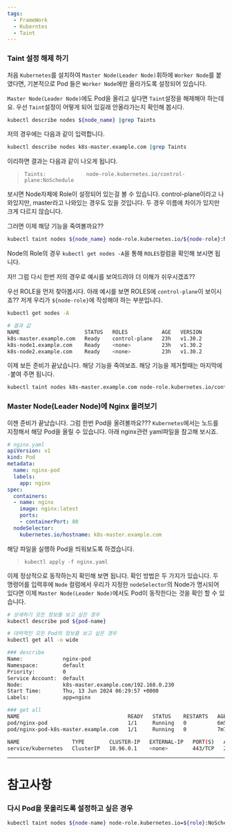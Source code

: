 ```yaml
---
tags:
  - FrameWork
  - Kuberntes
  - Taint
---
```

### Taint 설정 해제 하기
처음 `Kubernetes`를 설치하여 `Master Node(Leader Node)`휘하에 `Worker Node`를 붙였다면, 기본적으로 Pod 들은 `Worker Node`에만 올라가도록 설정되어 있습니다.

`Master Node(Leader Node)`에도 Pod을 올리고 싶다면 `Taint`설정을 해제해야 하는데요.
우선 `Taint`설정이 어떻게 되어 있길래 안올라가는지 확인해 봅시다.

```bash
kubectl describe nodes ${node_name} |grep Taints
```

저의 경우에는 다음과 같이 입력합니다.

```bash
kubectl describe nodes k8s-master.example.com |grep Taints
```

이리하면 결과는 다음과 같이 나오게 됩니다.
>`Taints:             node-role.kubernetes.io/control-plane:NoSchedule`

보시면 Node자체에 Role이 설정되어 있는걸 볼 수 있습니다.
control-plane이라고 나와있지만, master라고 나와있는 경우도 있을 것입니다.
두 경우 이름에 차이가 있지만 크게 다르지 않습니다.

그러면 이제 해당 기능을 죽여볼까요??

```bash
kubectl taint nodes ${node_name} node-role.kubernetes.io/${node-role}:NoSchedule-
```

Node의 Role의 경우 `kubectl get nodes -A`을 통해 `ROLES`컬럼을 확인해 보시면 됩니다.

자!! 그럼 다시 한번 저의 경우로 예시를 보여드려야 더 이해가 쉬우시겠죠??

우선 ROLE을 먼저 찾아봅시다.
아래 예시를 보면 ROLES에 `control-plane`이 보이시죠?? 저게 우리가 `${node-role}`에 작성해야 하는 부분입니다.

```bash
kubectl get nodes -A

# 결과 값
NAME                     STATUS   ROLES           AGE   VERSION
k8s-master.example.com   Ready    control-plane   23h   v1.30.2
k8s-node1.example.com    Ready    <none>          23h   v1.30.2
k8s-node2.example.com    Ready    <none>          23h   v1.30.2
```

이제 보든 준비가 끝났습니다. 해당 기능을 죽여보죠.
해당 기능을 제거할때는 마지막에 `-`붙여 주면 됩니다.

```bash
kubectl taint nodes k8s-master.example.com node-role.kubernetes.io/control-plane:NoSchedule-
```

### Master Node(Leader Node)에 Nginx 올려보기
이젠 준비가 끝났습니다.
그럼 한번 Pod을 올려볼까요???
`Kubernetes`에서는 노드를 지정해서 해당 Pod을 올릴 수 있습니다.
아래 nginx관련 yaml파일을 참고해 보시죠.

```yaml title:"nginx.yaml"
# nginx.yaml
apiVersion: v1
kind: Pod
metadata:
  name: nginx-pod
  labels:
    app: nginx
spec:
  containers:
  - name: nginx
    image: nginx:latest
    ports:
    - containerPort: 80
  nodeSelector:
    kubernetes.io/hostname: k8s-master.example.com
```

해당 파일을 실행하 Pod을 띄워보도록 하겠습니다.
>`kubectl apply -f nginx.yaml`

이제 정상적으로 동작하는지 확인해 보면 됩니다.
확인 방법은 두 가지가 있습니다.
두 명령어를 입력후에 `Node` 컬럼에서 우리가 지정한 `nodeSelector`의 Node가 명시되어 있다면 이제 `Master Node(Leader Node)`에서도 Pod이 동작한다는 것을 확인 할 수 있습니다.

```bash
# 상세하기 모든 정보를 보고 싶은 경우
kubectl describe pod ${pod-name}

# 대략적인 모든 Pod의 정보를 보고 싶은 경우
kubectl get all -o wide
```

```bash
### describe
Name:             nginx-pod
Namespace:        default
Priority:         0
Service Account:  default
Node:             k8s-master.example.com/192.168.0.230
Start Time:       Thu, 13 Jun 2024 06:29:57 +0000
Labels:           app=nginx

### get all
NAME                                   READY   STATUS    RESTARTS   AGE     IP              NODE                     NOMINATED NODE   READINESS GATES
pod/nginx-pod                          1/1     Running   0          6m59s   192.57.202.14   k8s-master.example.com   <none>           <none>
pod/nginx-pod-k8s-master.example.com   1/1     Running   0          7m7s    192.57.202.13   k8s-master.example.com   <none>           <none>

NAME                 TYPE        CLUSTER-IP   EXTERNAL-IP   PORT(S)   AGE   SELECTOR
service/kubernetes   ClusterIP   10.96.0.1    <none>        443/TCP   24h   <none>
```

---
# 참고사항

### 다시 Pod을 못올리도록 설정하고 싶은 경우
```bash
kubectl taint nodes ${node-name} node-role.kubernetes.io=${role}:NoSchedule
```